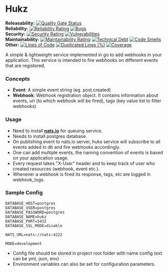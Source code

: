 # Hukz

**Releasability:** [![Quality Gate Status](https://sonarcloud.io/api/project_badges/measure?project=factly_hukz&metric=alert_status)](https://sonarcloud.io/dashboard?id=factly_hukz)  
**Reliability:** [![Reliability Rating](https://sonarcloud.io/api/project_badges/measure?project=factly_hukz&metric=reliability_rating)](https://sonarcloud.io/dashboard?id=factly_hukz) [![Bugs](https://sonarcloud.io/api/project_badges/measure?project=factly_hukz&metric=bugs)](https://sonarcloud.io/dashboard?id=factly_hukz)  
**Security:** [![Security Rating](https://sonarcloud.io/api/project_badges/measure?project=factly_hukz&metric=security_rating)](https://sonarcloud.io/dashboard?id=factly_hukz) [![Vulnerabilities](https://sonarcloud.io/api/project_badges/measure?project=factly_hukz&metric=vulnerabilities)](https://sonarcloud.io/dashboard?id=factly_hukz)  
**Maintainability:** [![Maintainability Rating](https://sonarcloud.io/api/project_badges/measure?project=factly_hukz&metric=sqale_rating)](https://sonarcloud.io/dashboard?id=factly_hukz) [![Technical Debt](https://sonarcloud.io/api/project_badges/measure?project=factly_hukz&metric=sqale_index)](https://sonarcloud.io/dashboard?id=factly_hukz) [![Code Smells](https://sonarcloud.io/api/project_badges/measure?project=factly_hukz&metric=code_smells)](https://sonarcloud.io/dashboard?id=factly_hukz)  
**Other:** [![Lines of Code](https://sonarcloud.io/api/project_badges/measure?project=factly_hukz&metric=ncloc)](https://sonarcloud.io/dashboard?id=factly_hukz) [![Duplicated Lines (%)](https://sonarcloud.io/api/project_badges/measure?project=factly_hukz&metric=duplicated_lines_density)](https://sonarcloud.io/dashboard?id=factly_hukz) [![Coverage](https://sonarcloud.io/api/project_badges/measure?project=factly_hukz&metric=coverage)](https://sonarcloud.io/dashboard?id=factly_hukz)  


A simple & lightweight service implemented in go to add webhooks in your application. This service is intended to fire webhooks on different events that are registered.

### Concepts
* **Event**: A simple event string (eg. post.created)
* **Webhook**: Webhook registration object. It contains information about events, url (to which webhook will be fired), tags (key value list to filter webhooks)

### Usage
* Need to install **[nats.io](https://nats.io/)** for queuing service.
* Needs to install postgres database.
* On publishing event to nats.io server, huks service will subscribe to all events added in db and fire webhooks accordingly.
* One can add multiple events, the naming convention of events is based on your application usage. 
* Every request takes "X-User" header and to keep track of user who created resources (webhook, event etc.).
* Whenever a webhook is fired its response, tags, etc are logged in webhook_logs.

### Sample Config
```
DATABASE_HOST=postgres 
DATABASE_USER=postgres
DATABASE_PASSWORD=postgres
DATABASE_NAME=hukz 
DATABASE_PORT=5432 
DATABASE_SSL_MODE=disable

NATS_URL=nats://nats:4222

MODE=development
```

* Config file should be stored in project root folder with name config (ext can be yml, json, env)
* Environment variables can also be set for configuration parameters.